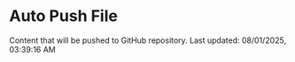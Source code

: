 # Auto Push File

Content that will be pushed to GitHub repository.
Last updated: 08/01/2025, 03:39:16 AM